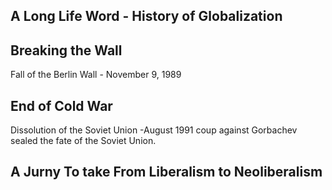 ## A Long Life Word - History of Globalization
## Breaking the Wall
Fall of the Berlin Wall - November 9, 1989
## End of Cold War
Dissolution of the Soviet Union -August 1991 coup against Gorbachev sealed the fate of the Soviet Union. 
## A Jurny To take From Liberalism to Neoliberalism
